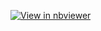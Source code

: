 [![View in nbviewer](https://img.shields.io/badge/view%20in-nbviewer-orange?logo=jupyter)](https://nbviewer.org/url/github.com/MaxwellMensah/TORCHVISION/raw/pytorch_torchvision/transforms_illustrations_compressed.ipynb)


